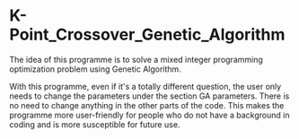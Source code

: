 # K-Point_Crossover_Genetic_Algorithm


The idea of this programme is to solve a mixed integer programming optimization problem using Genetic Algorithm.

With this programme, even if it's a totally different question, the user only needs to change the parameters under the
section GA parameters. There is no need to change anything in the other parts of the code. This makes the programme
more user-friendly for people who do not have a background in coding and is more susceptible for future use.
